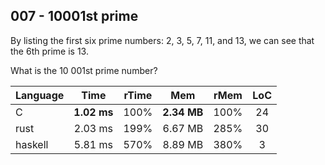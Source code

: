 007 - 10001st prime
-------------------

By listing the first six prime numbers: 2, 3, 5, 7, 11, and 13, we can see that
the 6th prime is 13.

What is the 10 001st prime number?

Language | Time | rTime | Mem | rMem | LoC
--- | :---: | :---: | :---: | :---: | :---:
C | **1.02 ms** | 100% | **2.34 MB** | 100% | 24
rust | 2.03 ms | 199% | 6.67 MB | 285% | 30
haskell | 5.81 ms | 570% | 8.89 MB | 380% | 3
